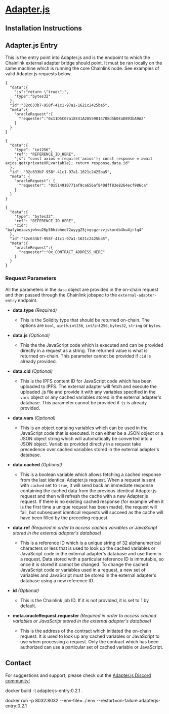 # [Adapter.js](https://adapterjs.link/)

## Installation Instructions



## Adapter.js Entry

This is the entry point into Adapter.js and is the endpoint to which the Chainlink external adapter bridge should point.  It must be ran locally on the same machine which is running the core Chainlink node.  See examples of valid Adapter.js requests below.

```
{
  "data":{
    "js":"return \"true\";",
    "type":"bytes32"
  },
  "id":"32c633b7-958f-41c1-97a1-1621c2425ba5",
  "meta":{
    "oracleRequest":{
      "requester":"0x11D5C07a18E41A20559814708d5b0EaD893bA9A2"
    }
  }
}
```

```
{
  "data":{
    "type": "int256",
    "ref": "REFERENCE_ID_HERE",
    "js": "const axios = require('axios'); const response = await axios.get(privateURLvariable); return response.data.id"
  },
  "id": "32c633b7-958f-41c1-97a1-1621c2425ba5",
  "meta": {
    "oracleRequest": {
      "requester": "0x514910771af9ca656af840dff83e8264ecf986ca"
    }
  }
}
```

```
{
  "data":{
    "type": "bytes32",
    "ref": "REFERENCE_ID_HERE",
    "cid": "bafybeiazsjwhvu26p56hibhee72wyyg25jvqsgzrzvjskordb4ku4jrlq4"
  },
  "id":"32c633b7-958f-41c1-97a1-1621c2425ba5",
  "meta":{
    "oracleRequest":{
      "requester":"0x_CONTRACT_ADDRESS_HERE"
    }
  }
}
```

### Request Parameters

All the parameters in the `data` object are provided in the on-chain request and then passed through the Chainlink jobspec to the `external-adapter-entry` endpoint.

* **data.type** *(Required)*
    - This is the Solidity type that should be returned on-chain.  The options are `bool`, `uint`/`uint256`, `int`/`int256`, `bytes32`, `string` or `bytes`.

* **data.js** *(Optional)*
  - This the the JavaScript code which is executed and can be provided directly in a request as a string.  The returned value is what is returned on-chain.  This parameter cannot be provided if `cid` is already provided.

* **data.cid** *(Optional)*
    - This is the IPFS content ID for JavaScript code which has been uploaded to IPFS.  The external adapter will fetch and execute the uploaded .js file and provide it with any variables specified in the `vars` object or any cached variables stored in the external adapter's database.  This parameter cannot be provided if `js` is already provided.

* **data.vars** *(Optional)*
    - This is an object containg variables which can be used in the JavaScript code that is executed.  It can either be a JSON object or a JSON object string which will automatically be converted into a JSON object.  Variables provided directly in a request take precedence over cached variables stored in the external adapter's database.

* **data.cached** *(Optional)*
    - This is a boolean variable which allows fetching a cached response from the last identical Adapter.js request.  When a request is sent with `cached` set to `true`, it will send back an immediate response containing the cached data from the previous identical Adapter.js request and then will refresh the cache with a new Adapter.js request.  If there is no existing cached response (for example when it is the first time a unique request has been made), the request will fail, but subsequent identical requests will succeed as the cache will have been filled by the preceding request.

* **data.ref** *(Required in order to access cached variables or JavaScript stored in the external adapter's database)*
    - This is a reference ID which is a unique string of 32 alphanumerical characters or less that is used to look up the cached variables or JavaScript code in the external adapter's database and use them in a request.  Data stored with a particular reference ID is immutable, so once it is stored it cannot be changed.  To change the cached JavaScript code or variables used in a request, a new set of variables and JavaScript must be stored in the external adapter's database using a new reference ID.

* **id** *(Optional)*
    - This is the Chainlink job ID.  If it is not provided, it is set to 1 by default.

* **meta.oracleRequest.requester** *(Required in order to access cached variables or JavaScript stored in the external adapter's database)*
    - This is the address of the contract which initiated the on-chain request.  It is used to look up any cached variables or JavaScript to use when processing a request.  Only the contract which has been authorized can use a particular set of cached variable or JavaScript.

## Contact

For suggestions and support, please check out the [Adapter.js Discord community!](https://discord.com/invite/jpGx9tMRWa)

docker build -t adapterjs-entry:0.2.1 .

docker run -p 8032:8032 --env-file=../.env --restart=on-failure adapterjs-entry:0.2.1